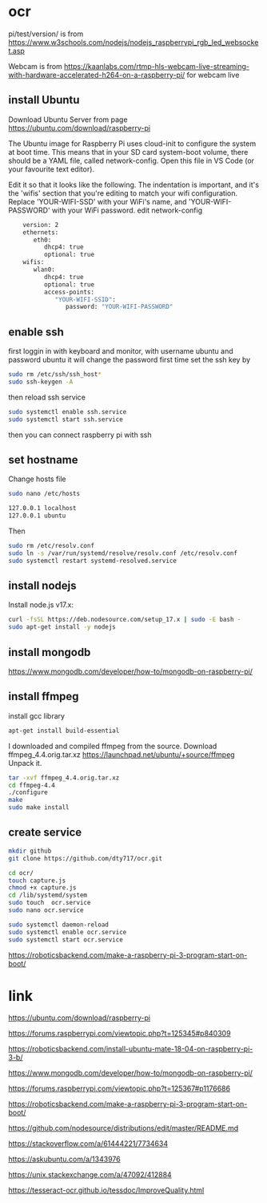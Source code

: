 # ocr


pi/test/version/ is from https://www.w3schools.com/nodejs/nodejs_raspberrypi_rgb_led_websocket.asp

Webcam is from https://kaanlabs.com/rtmp-hls-webcam-live-streaming-with-hardware-accelerated-h264-on-a-raspberry-pi/ for webcam live


## install Ubuntu

Download Ubuntu Server from page https://ubuntu.com/download/raspberry-pi

The Ubuntu image for Raspberry Pi uses cloud-init to configure the system at boot time. This means that in your SD card system-boot volume, there should be a YAML file, called network-config. Open this file in VS Code (or your favourite text editor).

Edit it so that it looks like the following. The indentation is important, and it's the 'wifis' section that you're editing to match your wifi configuration. Replace 'YOUR-WIFI-SSD' with your WiFi's name, and 'YOUR-WIFI-PASSWORD' with your WiFi password.
edit network-config
```sh
    version: 2
    ethernets:
       eth0:
          dhcp4: true
          optional: true
    wifis:
       wlan0:
          dhcp4: true
          optional: true
          access-points:
             "YOUR-WIFI-SSID":
                password: "YOUR-WIFI-PASSWORD"
```

## enable ssh

first loggin in with keyboard and monitor, with username ubuntu and password ubuntu
it will change the password first time
set the ssh key by
```sh
sudo rm /etc/ssh/ssh_host*
sudo ssh-keygen -A
```
then reload ssh service
```sh
sudo systemctl enable ssh.service
sudo systemctl start ssh.service
```
then you can connect raspberry pi with ssh

## set hostname
Change hosts file                      
```sh
sudo nano /etc/hosts
```
```sh
127.0.0.1 localhost
127.0.0.1 ubuntu
```
Then

```sh
sudo rm /etc/resolv.conf
sudo ln -s /var/run/systemd/resolve/resolv.conf /etc/resolv.conf
sudo systemctl restart systemd-resolved.service
```

## install nodejs

Install node.js v17.x:

```sh
curl -fsSL https://deb.nodesource.com/setup_17.x | sudo -E bash -
sudo apt-get install -y nodejs
```

## install mongodb

https://www.mongodb.com/developer/how-to/mongodb-on-raspberry-pi/


## install ffmpeg

install gcc library
```sh
apt-get install build-essential
```
I downloaded and compiled ffmpeg from the source. Download ffmpeg_4.4.orig.tar.xz
https://launchpad.net/ubuntu/+source/ffmpeg
Unpack it.
```sh
tar -xvf ffmpeg_4.4.orig.tar.xz
cd ffmpeg-4.4
./configure
make
sudo make install
```

## create service

```sh
mkdir github
git clone https://github.com/dty717/ocr.git
```

```sh
cd ocr/
touch capture.js
chmod +x capture.js
cd /lib/systemd/system
sudo touch  ocr.service
sudo nano ocr.service
```

```sh
sudo systemctl daemon-reload
sudo systemctl enable ocr.service
sudo systemctl start ocr.service
```

https://roboticsbackend.com/make-a-raspberry-pi-3-program-start-on-boot/

# link

https://ubuntu.com/download/raspberry-pi

https://forums.raspberrypi.com/viewtopic.php?t=125345#p840309

https://roboticsbackend.com/install-ubuntu-mate-18-04-on-raspberry-pi-3-b/

https://www.mongodb.com/developer/how-to/mongodb-on-raspberry-pi/

https://forums.raspberrypi.com/viewtopic.php?t=125367#p1176686

https://roboticsbackend.com/make-a-raspberry-pi-3-program-start-on-boot/

https://github.com/nodesource/distributions/edit/master/README.md

https://stackoverflow.com/a/61444221/7734634

https://askubuntu.com/a/1343976

https://unix.stackexchange.com/a/47092/412884

https://tesseract-ocr.github.io/tessdoc/ImproveQuality.html
